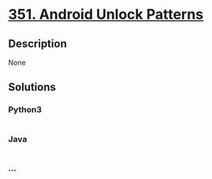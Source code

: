 # [351. Android Unlock Patterns](https://leetcode.com/problems/android-unlock-patterns)

## Description
None


## Solutions


### Python3

```python

```

### Java

```java

```

### ...
```

```
